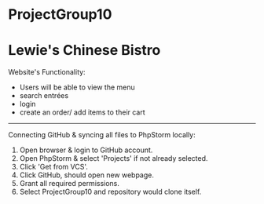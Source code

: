 # ProjectGroup10
# Lewie's Chinese Bistro

Website's Functionality: 
- Users will be able to view the menu
- search entrées
- login 
- create an order/ add items to their cart

---

Connecting GitHub & syncing all files to PhpStorm locally:
1. Open browser & login to GitHub account.
2. Open PhpStorm & select 'Projects' if not already selected.
3. Click 'Get from VCS'.
4. Click GitHub, should open new webpage.
5. Grant all required permissions.
6. Select ProjectGroup10 and repository would clone itself.
